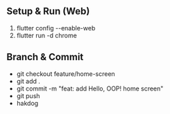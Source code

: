 ## Setup & Run (Web)
1. flutter config --enable-web
2. flutter run -d chrome

## Branch & Commit
- git checkout feature/home-screen
- git add .
- git commit -m "feat: add Hello, OOP! home screen"
- git push
- hakdog